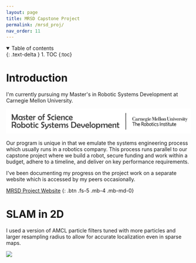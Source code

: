 ```yaml
---
layout: page
title: MRSD Capstone Project
permalink: /mrsd_proj/
nav_order: 11
---
```


<details open markdown="block">
  <summary>
    Table of contents
  </summary>
  {: .text-delta }
1. TOC
{:toc}
</details>

# Introduction

I'm currently pursuing my Master's in Robotic Systems Development at Carnegie Mellon University.

![](/images/MRSD.png)

Our program is unique in that we emulate the systems engineering process which usually runs in
a robotics company. This process runs parallel to our capstone project where we build a robot,
secure funding and work within a budget, adhere to a timeline, and deliver on key performance
requirements.

I've been documenting my progress on the project work on a separate website which is accessed
by my peers occasionally.

[MRSD Project Website](https://mrsd-project.herokuapp.com/)
{: .btn .fs-5 .mb-4 .mb-md-0}


# SLAM in 2D

I used a version of AMCL particle filters tuned with more particles and larger resampling
radius to allow for accurate localization even in sparse maps.

![](/images/MRSD_proj/for_webpage-1.gif)